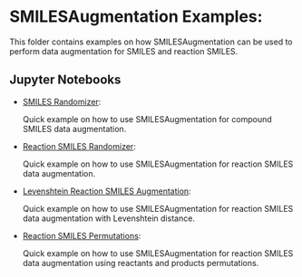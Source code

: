 # SMILESAugmentation Examples:

This folder contains examples on how SMILESAugmentation can be used to perform data augmentation for SMILES and
reaction SMILES.

## Jupyter Notebooks

- [SMILES Randomizer](smiles_augmentation_example.ipynb):

  Quick example on how to use SMILESAugmentation for compound SMILES data augmentation.


- [Reaction SMILES Randomizer](reaction_smiles_randomizer_example.ipynb):

  Quick example on how to use SMILESAugmentation for reaction SMILES data augmentation.


- [Levenshtein Reaction SMILES Augmentation](reaction_smiles_levenshtein_example.ipynb):

    Quick example on how to use SMILESAugmentation for reaction SMILES data augmentation with Levenshtein
    distance.


- [Reaction SMILES Permutations](reaction_smiles_levenshtein_example.ipynb):

    Quick example on how to use SMILESAugmentation for reaction SMILES data augmentation using reactants 
    and products permutations.
